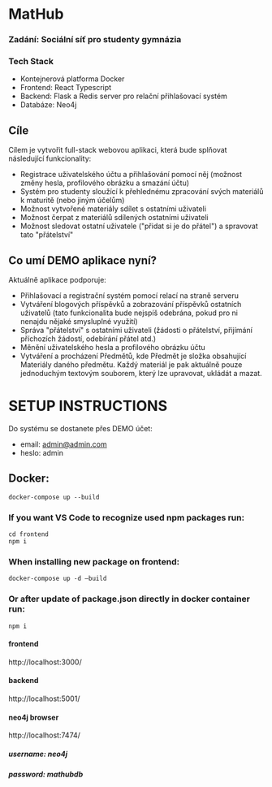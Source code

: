 # MatHub
### Zadání: Sociální síť pro studenty gymnázia

### Tech Stack
- Kontejnerová platforma Docker
- Frontend: React Typescript
- Backend: Flask a Redis server pro relační přihlašovací systém
- Databáze: Neo4j

## Cíle
Cílem je vytvořit full-stack webovou aplikaci, která bude splňovat následující funkcionality:
- Registrace uživatelského účtu a přihlašování pomocí něj (možnost změny hesla, profilového obrázku a smazání účtu)
- Systém pro studenty sloužící k přehlednému zpracování svých materiálů k maturitě (nebo jiným účelům)
- Možnost vytvořené materiály sdílet s ostatními uživateli
- Možnost čerpat z materiálů sdílených ostatními uživateli
- Možnost sledovat ostatní uživatele ("přidat si je do přátel") a spravovat tato "přátelství"

## Co umí DEMO aplikace nyní?
Aktuálně aplikace podporuje:
- Přihlašovací a registrační systém pomocí relací na straně serveru
- Vytváření blogových příspěvků a zobrazování příspěvků ostatních uživatelů (tato funkcionalita bude nejspíš odebrána, pokud pro ni nenajdu nějaké smysluplné využití)
- Správa "přátelství" s ostatními uživateli (žádosti o přátelství, přijímání příchozích žádostí, odebírání přátel atd.)
- Měnění uživatelského hesla a profilového obrázku účtu
- Vytváření a procházení Předmětů, kde Předmět je složka obsahující Materiály daného předmětu. Každý materiál je pak aktuálně pouze jednoduchým textovým souborem, který lze upravovat, ukládát a mazat.

# SETUP INSTRUCTIONS
Do systému se dostanete přes DEMO účet:
- email: admin@admin.com
- heslo: admin

## Docker:
```
docker-compose up --build
```

### If you want VS Code to recognize used npm packages run:
```
cd frontend
npm i
```

### When installing new package on frontend:
```
docker-compose up -d —build
```

### Or after update of package.json directly in docker container run:
```
npm i
```

#### frontend
http://localhost:3000/

#### backend
http://localhost:5001/

#### neo4j browser
http://localhost:7474/
##### username: **neo4j**
##### password: **mathubdb**
